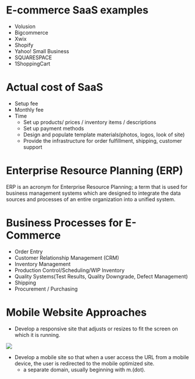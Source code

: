 # E-commerce SaaS examples

- Volusion
- Bigcommerce
- Xwix
- Shopify
- Yahoo! Small Business
- SQUARESPACE
- 1ShoppingCart

# Actual cost of SaaS

- Setup fee
- Monthly fee
- Time
	- Set up products/ prices / inventory items / descriptions
	- Set up payment methods
	- Design and populate template materials(photos, logos, look of site) 
	- Provide the infrastructure for order fulfillment, shipping, customer support

# Enterprise Resource Planning (ERP)

ERP is an acronym for Enterprise Resource Planning; a term that is used for business management systems which are designed to integrate the data sources and processes of an entire organization into a unified system.

# Business Processes for E-Commerce 

- Order Entry
- Customer Relationship Management (CRM)
- Inventory Management
- Production Control/Scheduling/WIP Inventory
- Quality Systems(Test Results, Quality Downgrade, Defect Management)
- Shipping
- Procurement / Purchasing

# Mobile Website Approaches

- Develop a responsive site that adjusts or resizes to fit the screen on which it is running.

![](http://i.imgur.com/BeEnokc.png)

- Develop a mobile site so that when a user access the URL from a mobile device, the user is redirected to the mobile optimized site. 
	- a separate domain, usually beginning with m.(dot).
